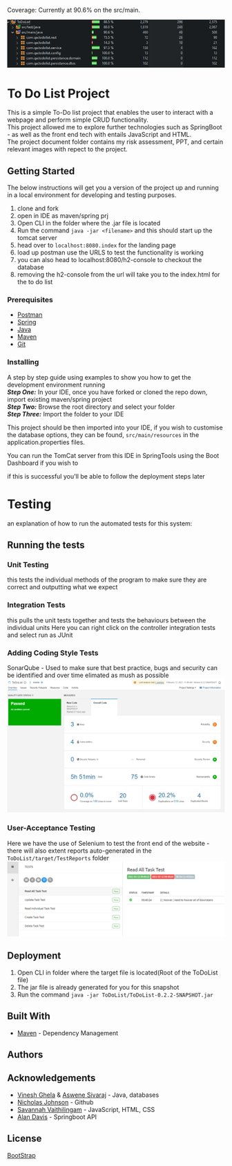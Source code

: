 Coverage: Currently at 90.6% on the src/main.

![](ProjectResources/CurrentTesting.png)


# To Do List Project

This is a simple To-Do list project that enables the user to interact with a webpage and perform simple CRUD functionality.  
This project allowed me to explore further technologies such as SpringBoot - as well as the front end tech with entails JavaScript and HTML.  
The project document folder contains my risk assessment, PPT, and certain relevant images  with repect to the project.  


## Getting Started

The below instructions will get you a version of the project up and running in a local environment for developing and testing purposes.  
1. clone and fork  
2. open in IDE as maven/spring prj  
3. Open CLI in the folder where the .jar file is located
4. Run the command `java -jar <filename>` and this should start up the tomcat server 
5. head over to `localhost:8080.index` for the landing page   
6. load up postman use the URLS to test the functionality is working  
7. you can also head to localhost:8080/h2-console to checkout the database
8. removing the h2-console from the url will take you to the index.html for the to do list




### Prerequisites


* [Postman](https://www.postman.com/downloads/)  
* [Spring](https://spring.io/tools)   
* [Java](https://www.java.com/en/download/)  
* [Maven](https://maven.apache.org/index.html)   
* [Git](https://git-scm.com/downloads)  


### Installing

A step by step guide using examples to show you how to get the development environment running  
**_Step One:_** In your IDE, once you have forked or cloned the repo down, import existing maven/spring project  
**_Step Two:_** Browse the root directory and select your folder  
**_Step Three:_** Import the folder to your IDE  


This project should be then imported into your IDE, if you wish to customise the database options, they can be found, `src/main/resources` in the application.properties files. 

You can run the TomCat server from this IDE in SpringTools using the Boot Dashboard if you wish to  


if this is successful you'll be able to follow the deployment steps later

# Testing
an explanation of how to run the automated tests for this system: 

## Running the tests

### Unit Testing
this tests the individual methods of the program to make sure they are correct and outputting what we expect 

### Integration Tests
this pulls the unit tests together and tests the behaviours between the individual units 
Here you can right click on the controller integration tests and select run as JUnit

### Adding Coding Style Tests
SonarQube - Used to make sure that best practice, bugs and security can be identified and over time elimated as mush as possible
![](ProjectResources/Sonar_Qube_Static_Analysis.png)  

### User-Acceptance Testing  
Here we have the use of Selenium to test the front end of the website - there will also extent reports auto-generated in the `ToDoList/target/TestReports` folder  
![](ProjectResources/Simple_Extent_Tests.png)


## Deployment

1. Open CLI in folder where the target file is located(Root of the ToDoList file)   
2. The jar file is already generated for you for this snapshot  
3. Run the command ```java -jar ToDoList/ToDoList-0.2.2-SNAPSHOT.jar```  





## Built With
* [Maven](https://maven.apache.org/) - Dependency Management


## Authors


## Acknowledgements  

* [Vinesh Ghela](https://github.com/vineshghela) & [Aswene Sivaraj](https://github.com/Asivaraj-QA) - Java, databases
* [Nicholas Johnson](https://github.com/nickrstewarttds) - Github
* [Savannah Vaithilingam](https://github.com/savannahvaith) - JavaScript, HTML, CSS
* [Alan Davis](https://github.com/MorickClive) - Springboot API  

## License  
[BootStrap](https://github.com/twbs/bootstrap/blob/v4.0.0/LICENSE)



